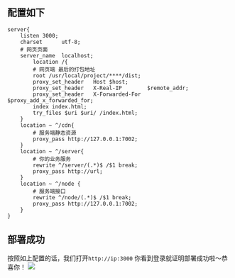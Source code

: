## 配置如下
```
server{
	listen 3000;
	charset      utf-8;
	# 网页页面
	server_name  localhost;
        location /{
        # 网页端 最后的打包地址
		root /usr/local/project/****/dist;
		proxy_set_header   Host $host;
		proxy_set_header   X-Real-IP        $remote_addr;
		proxy_set_header   X-Forwarded-For  $proxy_add_x_forwarded_for;
		index index.html;
		try_files $uri $uri/ /index.html;
	}
	location ~ ^/cdn{
		# 服务端静态资源
		proxy_pass http://127.0.0.1:7002;
	}	
	location ~ ^/server{
		# 你的业务服务
		rewrite ^/server/(.*)$ /$1 break;
		proxy_pass http://url;
	}
	location ~ ^/node {
		# 服务端接口
		rewrite ^/node/(.*)$ /$1 break;
		proxy_pass http://127.0.0.1:7002;
	}
}
```

## 部署成功
按照如上配置的话，我们打开`http://ip:3000`
你看到登录就证明部署成功啦～恭喜你！
![](/node/docs-static/HowToDeployNginx-1.jpg)

